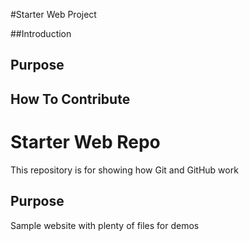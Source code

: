 #Starter Web Project

##Introduction

## Purpose

## How To Contribute





# Starter Web Repo

This repository is for showing how Git and GitHub work

## Purpose

Sample website with plenty of files for demos